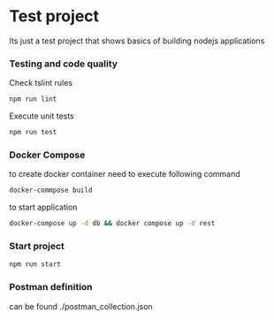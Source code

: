 # Test project
Its just a test project that shows basics of building nodejs applications
### Testing and code quality
Check tslint rules
```bash
npm run lint
```
Execute unit tests
```bash
npm run test
```

### Docker Compose
to create docker container need to execute following command
```bash
docker-commpose build
```
to start application
```bash
docker-compose up -d db && docker compose up -d rest
```
### Start project
```bash
npm run start
```
### Postman definition
can be found ./postman_collection.json
